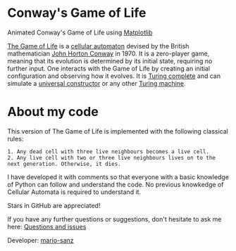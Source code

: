 # Conway's Game of Life #
Animated Conway's Game of Life using [Matplotlib][matplotlib]

[The Game of Life][game-life] is a [cellular automaton][cellular-automaton] devised by the British mathematician [John Horton Conway][conway] in 1970. It is a zero-player game, meaning that its evolution is determined by its initial state, requiring no further input. One interacts with the Game of Life by creating an initial configuration and observing how it evolves. It is [Turing complete][turing-complete] and can simulate a [universal constructor][universal-constructor] or any other [Turing machine][turing-machine].


# About my code #

This version of The Game of Life is implemented with the following classical rules:

	1. Any dead cell with three live neighbours becomes a live cell.
	2. Any live cell with two or three live neighbours lives on to the next generation. Otherwise, it dies.

I have developed it with comments so that everyone with a basic knowledge of Python can follow and understand the code.
No previous knowkedge of Cellular Automata is required to understand it.

Stars in GitHub are appreciated!

If you have any further questions or suggestions, don't hesitate to ask me here: [Questions and issues][issues-page]

Developer: [mario-sanz][mariosanz]

<!-- References -->
[game-life]: https://en.wikipedia.org/wiki/Conway%27s_Game_of_Life
[cellular-automaton]: https://en.wikipedia.org/wiki/Cellular_automaton
[conway]: https://en.wikipedia.org/wiki/John_Horton_Conway
[turing-complete]: https://en.wikipedia.org/wiki/Turing_completeness
[universal-constructor]: https://en.wikipedia.org/wiki/Von_Neumann_universal_constructor
[turing-machine]: https://en.wikipedia.org/wiki/Turing_machine
[matplotlib]: http://matplotlib.org/
[mariosanz]: https://github.com/mario-sanz
[issues-page]: https://github.com/mario-sanz/CA_triangles/issues
